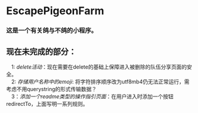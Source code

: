 # EscapePigeonFarm
### 这是一个有关鸽与不鸽的小程序。
## 现在未完成的部分：
  &emsp;1: *delete活动*：现在需要在delete的基础上保障进入被删除的队伍分享页面的安全。  
  &emsp;2: *存储用户名称中的emoji*: 将字符排序顺序改为utf8mb4仍无法正常运行，需考虑不用querystring的形式传输数据？  
  &emsp;3：*添加一个readme类型的操作指引页面*：在用户进入时添加一个按钮redirectTo，上面写明一系列规则。
